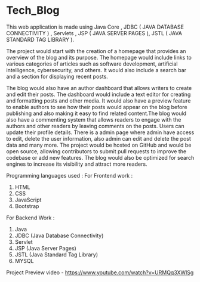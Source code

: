 # Tech_Blog
This web application is made using Java Core , JDBC ( JAVA DATABASE CONNECTIVITY ) , Servlets , JSP ( JAVA SERVER PAGES ), JSTL ( JAVA STANDARD TAG LIBRARY ).

The project would start with the creation of a homepage that provides an overview of the blog and its purpose. The homepage would include links to various categories of articles such as software development, artificial intelligence, cybersecurity, and others. It would also include a search bar and a section for displaying recent posts.

The blog would also have an author dashboard that allows writers to create and edit their posts. The dashboard would include a text editor for creating and formatting posts and other media. It would also have a preview feature to enable authors to see how their posts would appear on the blog before publishing and also making it easy to find related content.The blog would also have a commenting system that allows readers to engage with the authors and other readers by leaving comments on the posts.
Users can update their profile details.
There is a admin page where admin have access to edit, delete the user information, also admin can edit and delete the post data and many more.
The project would be hosted on GitHub and would be open source, allowing contributors to submit pull requests to improve the codebase or add new features. The blog would also be optimized for search engines to increase its visibility and attract more readers.

Programming languages used : 
For Frontend work :
1. HTML
2. CSS
3. JavaScript
4. Bootstrap

For Backend Work :
1. Java 
2. JDBC (Java Database Connectivity) 
3. Servlet
4. JSP (Java Server Pages) 
5. JSTL (Java Standard Tag Library) 
6. MYSQL

Project Preview video - https://www.youtube.com/watch?v=URMQq3XWlSg 

